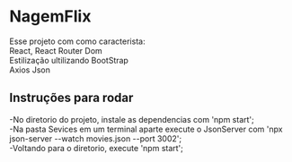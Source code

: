 # NagemFlix

Esse projeto com como caracterista:<br>
React, React Router Dom<br>
Estilização ultilizando BootStrap<br>
Axios Json<br>

## Instruções para rodar

-No diretorio do projeto, instale as dependencias com 'npm start'; <br>
-Na pasta Sevices em um terminal aparte execute o JsonServer com 'npx json-server --watch movies.json --port 3002'; <br>
-Voltando para o diretorio, execute 'npm start'; <br>

